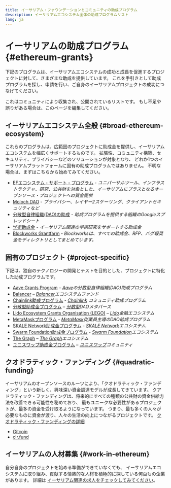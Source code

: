 ```yaml
---
title: イーサリアム・ファウンデーションとコミュニティの助成プログラム
description: イーサリアムエコシステム全体の助成プログラムリスト
lang: ja
---
```


# イーサリアムの助成プログラム {#ethereum-grants}

下記のプログラムは、イーサリアムエコシステムの成功と成長を促進するプロジェクトに対して、さまざまな助成を提供しています。 これを手引きとして助成プログラムを探し、申請を行い、ご自身のイーサリアムプロジェクトの成功につなげてください。

これはコミュニティにより収集され、公開されているリストです。 もし不足や誤りがある場合は、このページを編集してください。

## イーサリアムエコシステム全般 {#broad-ethereum-ecosystem}

これらのプログラムは、広範囲のプロジェクトに助成金を提供し、イーサリアムエコシステムを幅広くサポートするものです。 拡張性、コミュニティ構築、セキュリティ、プライバシーなどのソリューションが対象となり、 どれか1つのイーサリアムプラットフォームに固有の助成プログラムではありません。 不明な場合は、まずはこちらから始めてみてください。

- [EFエコシステム・サポート・プログラム](https://esp.ethereum.foundation) - _ユニバーサルツール、インフラストラクチャ、研究、公共財を対象とした、イーサリアムにプラスとなるオープンソース・プロジェクトへの資金提供_
- [Moloch DAO](https://www.molochdao.com/) - _プライバシー、レイヤー2スケーリング、クライアントセキュリティなど_
- [分散型自律組織(DAO)の助成](https://docs.google.com/spreadsheets/d/1XHc-p_MHNRdjacc8uOEjtPoWL86olP4GyxAJOFO0zxY/edit#gid=0) - _助成プログラムを提供する組織のGoogleスプレッドシート_
- [学術助成金](https://esp.ethereum.foundation/academic-grants) - _イーサリアム関連の学術研究をサポートする助成金_
- [Blockworks Grantfarm](https://blockworks.co/grants/programs) - _Blockworksは、すべての助成金、RFP、バグ報奨金をディレクトリとしてまとめています。_

## 固有のプロジェクト {#project-specific}

下記は、独自のテクノロジーの開発とテストを目的とした、プロジェクトに特化した助成プログラムです。

- [Aave Grants Program](https://aavegrants.org/) – _[Aave](https://aave.com/)の分散型自律組織(DAO)助成プログラム_
- [Balancer](https://grants.balancer.community/) – _[Balancer](https://balancer.fi/)エコシステムファンド_
- [Chainlink助成プログラム](https://chain.link/community/grants) - _[Chainlink](https://chain.link/) コミュニティ助成プログラム_
- [分散型助成金プログラム](https://governance.decentraland.org/grants/) – _[分散型](https://decentraland.org/)DAOメタバース_
- [Lido Ecosystem Grants Organisation (LEGO)](https://lido.fi/lego) – _[Lido](https://lido.fi/)金融エコシステム_
- [MetaMaskプログラム](https://metamaskgrants.org/) - _[MetaMask](https://metamask.io/)従業員主導のDAO助成プログラム_
- [SKALE Network助成金プログラム](https://skale.space/developers#grants) - _[SKALE Network](https://skale.space/)エコシステム_
- [Swarm Foundation助成金プログラム](https://my.ethswarm.org/grants) - _[Swarm Foundation](https://www.ethswarm.org/)エコシステム_
- [The Graph](https://thegraph.com/ecosystem/grants/) – _[The Graph](https://thegraph.com/)エコシステム_
- [ユニスワップ助成金プログラム](https://www.uniswapfoundation.org/grants) – _[ユニスワップ](https://uniswap.org/)コミュニティ_

## クオドラティック・ファンディング {#quadratic-funding}

イーサリアムのオープンソースのルーツにより、「クオドラティック・ファンディング」という新しく、興味深い資金調達モデルが成長してきています。 クアドラティック・ファンディングは、将来的にすべての種類の公共財の資金供給方法を改善できる可能性を秘めており、 最もユニークな必要性があるプロジェクトが、最多の資金を受け取るようになっています。 つまり、最も多くの人々が必要なものに資金が渡り、人々の生活の向上につながるプロジェクトです。 [クオドラティック・ファンディングの詳細](/defi/#quadratic-funding)

- [Gitcoin](https://gitcoin.co/grants)
- [clr.fund](https://clr.fund/)

## イーサリアムの人材募集 {#work-in-ethereum}

自分自身のプロジェクトを始める準備ができていなくても、 イーサリアムエコシステムに取り組み、貢献する情熱的な人材を積極的に探している何百もの企業があります。 詳細は [イーサリアム関連の求人をチェックしてみてください](/community/get-involved/#ethereum-jobs)。
